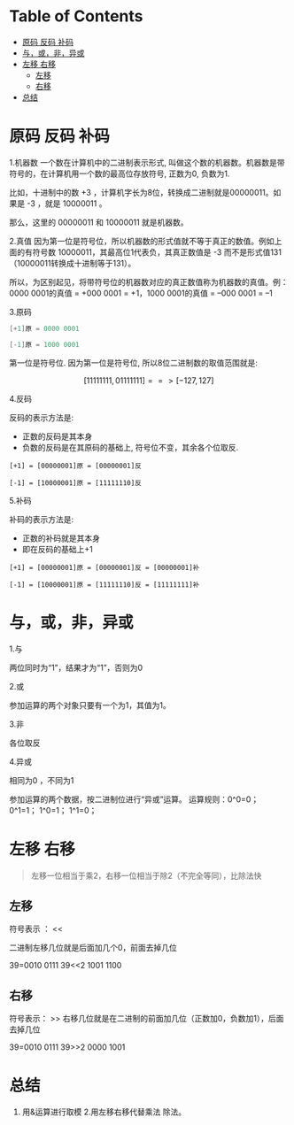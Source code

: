 # Table of Contents

* [原码 反码 补码](#原码-反码-补码)
* [与，或，非，异或](#与或非异或)
* [左移 右移](#左移-右移)
  * [左移](#左移)
  * [右移](#右移)
* [总结](#总结)


# 原码 反码 补码


1.机器数
一个数在计算机中的二进制表示形式,  叫做这个数的机器数。机器数是带符号的，在计算机用一个数的最高位存放符号, 正数为0, 负数为1.

比如，十进制中的数 +3 ，计算机字长为8位，转换成二进制就是00000011。如果是 -3 ，就是 10000011 。

那么，这里的 00000011 和 10000011 就是机器数。

2.真值
因为第一位是符号位，所以机器数的形式值就不等于真正的数值。例如上面的有符号数 10000011，其最高位1代表负，其真正数值是 -3 而不是形式值131（10000011转换成十进制等于131）。

所以，为区别起见，将带符号位的机器数对应的真正数值称为机器数的真值。例：0000 0001的真值 = +000 0001 = +1，1000 0001的真值 = –000 0001 = –1 

3.原码

```java
[+1]原 = 0000 0001

[-1]原 = 1000 0001
```

第一位是符号位. 因为第一位是符号位, 所以8位二进制数的取值范围就是:

$$[1111 1111 , 0111 1111]==>[-127 , 127]$$



4.反码

反码的表示方法是:

+ 正数的反码是其本身
+ 负数的反码是在其原码的基础上, 符号位不变，其余各个位取反.

```
[+1] = [00000001]原 = [00000001]反

[-1] = [10000001]原 = [11111110]反
```


5.补码


补码的表示方法是:

+ 正数的补码就是其本身
+ 即在反码的基础上+1

```
[+1] = [00000001]原 = [00000001]反 = [00000001]补

[-1] = [10000001]原 = [11111110]反 = [11111111]补

```

# 与，或，非，异或

1.与

两位同时为“1”，结果才为“1”，否则为0

2.或

参加运算的两个对象只要有一个为1，其值为1。


3.非

各位取反

4.异或

相同为0 ，不同为1

参加运算的两个数据，按二进制位进行“异或”运算。
运算规则：0^0=0； 0^1=1； 1^0=1； 1^1=0；


# 左移 右移


> 左移一位相当于乘2，右移一位相当于除2（不完全等同），比除法快
> 
> 
## 左移

符号表示 ： <<

二进制左移几位就是后面加几个0，前面去掉几位

39=0010 0111
39<<2
1001 1100

## 右移

符号表示： >>
右移几位就是在二进制的前面加几位（正数加0，负数加1），后面去掉几位

39=0010 0111
39>>2
0000 1001

# 总结

1. 用&运算进行取模
2.用左移右移代替乘法 除法。
   
